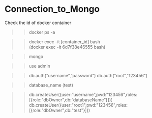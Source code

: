 # Connection_to_Mongo
Check the id of docker container
>>docker ps -a 

>>docker exec -it [container_id] bash    
(docker exec -it 6d7f38e46555 bash)    

>>mongo

>>use admin

>>db.auth(“username”,”password”)
db.auth("root","123456")

>>database_name
(test)

>>db.createUser({user:”username”,pwd:"123456",roles:[{role:"dbOwner",db:”databaseName”}]})
db.createUser({user:"root1",pwd:"123456",roles:[{role:"dbOwner",db:"test"}]})

